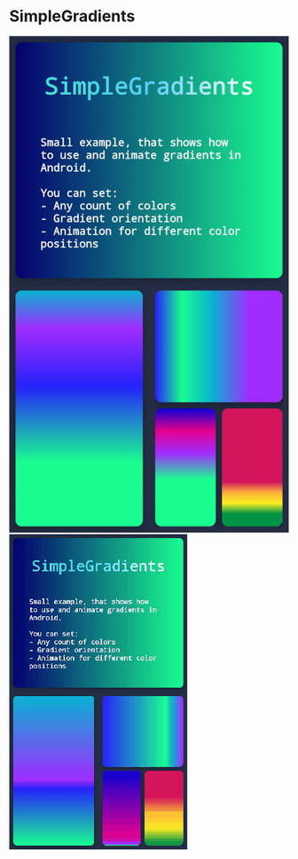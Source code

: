 # SimpleGradients
![screenshoot](https://github.com/GreyLabsDev/SimpleGradients/blob/master/screen.jpg)
![screenshoot](https://github.com/GreyLabsDev/SimpleGradients/blob/master/animation.gif)
